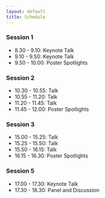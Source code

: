 ```yaml
---
layout: default
title: Schedule
---
```


### Session 1

- 8.30 - 9.10: Keynote Talk
- 9.10 - 9.50: Keynote Talk
- 9.50 - 10.00: Poster Spotlights
    
### Session 2

- 10.30 - 10.55: Talk
- 10.55 - 11.20: Talk
- 11.20 - 11.45: Talk
- 11.45 - 12.00: Poster Spotlights

### Session 3 

- 15.00 - 15.25: Talk
- 15.25 - 15.50: Talk
- 15.50 - 16.15: Talk
- 16.15 - 16.30: Poster Spotlights

### Session 5

- 17.00 - 17.30: Keynote Talk
- 17.30 - 18.30: Panel and Discussion


